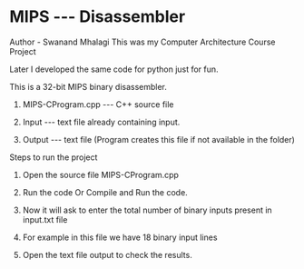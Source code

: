 ﻿# MIPS --- Disassembler
Author - Swanand Mhalagi
This was my Computer Architecture Course Project 

Later I developed the same code for python just for fun.

This is a 32-bit MIPS binary disassembler.

1)	MIPS-CProgram.cpp --- C++ source file 

2)	Input --- text file already containing input.

3)	Output --- text file (Program creates this file if not available in the folder)             

Steps to run the project

1)	Open the source file MIPS-CProgram.cpp

2)	Run the code Or Compile and Run the code. 

3)	Now it will ask to enter the total number of binary inputs present in input.txt file

4)	For example in this file we have 18 binary input lines

5)  Open the text file output to check the results.
